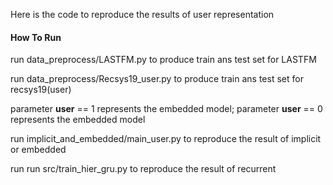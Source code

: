 Here is the code to reproduce the results of user representation

#### How To Run 
run data_preprocess/LASTFM.py  to produce train ans test set for LASTFM

run data_preprocess/Recsys19_user.py  to produce train ans test set for recsys19(user)

parameter **user** == 1 represents the embedded model;
parameter **user** == 0 represents the embedded model

run implicit_and_embedded/main_user.py  to  reproduce the result of implicit or embedded

run run src/train_hier_gru.py to reproduce the result of recurrent
